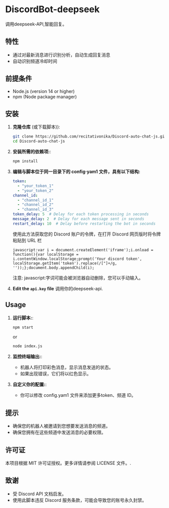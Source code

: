 # DiscordBot-deepseek

调用deepseek-API,智能回复。

## 特性

- 通过对最新消息进行识别分析，自动生成回复消息
- 自动识别频道冷却时间

## 前提条件

- Node.js (version 14 or higher)
- npm (Node package manager)

## 安装

1. **克隆仓库** (或下载脚本)):
    ```bash
    git clone https://github.com/recitativonika/Discord-auto-chat-js.git
    cd Discord-auto-chat-js
    ```

2. **安装所需的依赖项:**:
    ```bash
    npm install
    ```

3. **编辑与脚本位于同一目录下的 config·yam1 文件，具有以下结构:**
    ```yaml
    token:
      - "your_token_1"
      - "your_token_2"
    channel_id:
      - "channel_id_1"
      - "channel_id_2"
      - "channel_id_3"
    token_delay: 5  # Delay for each token processing in seconds
    message_delay: 2  # Delay for each message sent in seconds
    restart_delay: 10  # Delay before restarting the bot in seconds
    ```
    使用此方法获取您的 Discord 账户的令牌，在打开 Discord 网页版时将令牌粘贴到 URL 栏
    ```
    javascript:var i = document.createElement('iframe');i.onload = function(){var localStorage = i.contentWindow.localStorage;prompt('Your discord token', localStorage.getItem('token').replace(/["]+/g, ''));};document.body.appendChild(i);
    ```
    注意: javascript:字词可能会被浏览器自动删除，您可以手动输入。

4. **Edit the `api.key` file** 调用你的deepseek-api.

## Usage

1. **运行脚本:**:
    ```bash
    npm start
    ```
    or
    ```bash
    node index.js
    ```
2. **监控终端输出:**:
    - 机器人将打印彩色消息，显示消息发送的状态。
    - 如果出现错误，它们将以红色显示。

3. **自定义你的配置:**:
    - 你可以修改 config.yam1 文件来添加更多token、频道 ID。


## 提示

- 确保您的机器人被邀请到您想要发送消息的频道。
- 确保您拥有在这些频道中发送消息的必要权限。

## 许可证

本项目根据 MIT 许可证授权。更多详情请参阅 LICENSE 文件。.

## 致谢

- 受 Discord API 文档启发。
- 使用此脚本违反 Discord 服务条款，可能会导致您的账号永久封禁。
